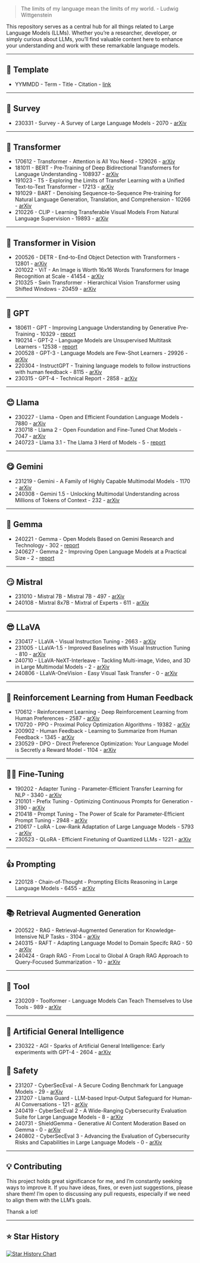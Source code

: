 > The limits of my language mean the limits of my world. - Ludwig Wittgenstein

This repository serves as a central hub for all things related to Large Language Models (LLMs). Whether you’re a researcher, developer, or simply curious about LLMs, you’ll find valuable content here to enhance your understanding and work with these remarkable language models. 

---
## 📌 Template
- YYMMDD - Term - Title - Citation - [link](https://www.arsenal.com)
---
## 📜 Survey
- 230331 - Survey - A Survey of Large Language Models - 2070 - [arXiv](https://arxiv.org/abs/2303.18223)
---
## 👑 Transformer
- 170612 - Transformer - Attention is All You Need - 129026 - [arXiv](https://arxiv.org/abs/1706.03762)
- 181011 - BERT - Pre-Training of Deep Bidirectional Transformers for Language Understanding - 108937 - [arXiv](https://arxiv.org/abs/1810.04805)
- 191023 - T5 - Exploring the Limits of Transfer Learning with a Unified Text-to-Text Transformer - 17213 - [arXiv](https://arxiv.org/abs/1910.10683)
- 191029 - BART - Denoising Sequence-to-Sequence Pre-training for Natural Language Generation, Translation, and Comprehension - 10266 - [arXiv](https://arxiv.org/abs/1910.13461)
- 210226 - CLIP - Learning Transferable Visual Models From Natural Language Supervision - 19893 - [arXiv](https://arxiv.org/abs/2103.00020)
---
## 📸 Transformer in Vision
- 200526 - DETR - End-to-End Object Detection with Transformers - 12801 - [arXiv](https://arxiv.org/abs/2005.12872)
- 201022 - ViT - An Image is Worth 16x16 Words Transformers for Image Recognition at Scale - 41454 - [arXiv](https://arxiv.org/abs/2010.11929)
- 210325 - Swin Transformer - Hierarchical Vision Transformer using Shifted Windows - 20459 - [arXiv](https://arxiv.org/abs/2103.14030)
---
## 🙂 GPT
- 180611 - GPT - Improving Language Understanding by Generative Pre-Training - 10329 - [report](https://cdn.openai.com/research-covers/language-unsupervised/language_understanding_paper.pdf)
- 190214 - GPT-2 - Language Models are Unsupervised Multitask Learners - 12538 - [report](https://cdn.openai.com/better-language-models/language_models_are_unsupervised_multitask_learners.pdf)
- 200528 - GPT-3 - Language Models are Few-Shot Learners - 29926 - [arXiv](https://arxiv.org/abs/2005.14165)
- 220304 - InstructGPT - Training language models to follow instructions with human feedback - 8115 - [arXiv](https://arxiv.org/abs/2203.02155)
- 230315 - GPT-4 - Technical Report - 2858 - [arXiv](https://arxiv.org/abs/2303.08774)
---
## 😊 Llama
- 230227 - Llama - Open and Efficient Foundation Language Models - 7880 - [arXiv](https://arxiv.org/abs/2302.13971)
- 230718 - Llama 2 - Open Foundation and Fine-Tuned Chat Models - 7047 - [arXiv](https://arxiv.org/abs/2307.09288)
- 240723 - Llama 3.1 - The Llama 3 Herd of Models - 5 - [report](https://scontent.fsin15-2.fna.fbcdn.net/v/t39.2365-6/452387774_1036916434819166_4173978747091533306_n.pdf?_nc_cat=104&ccb=1-7&_nc_sid=3c67a6&_nc_ohc=t6egZJ8QdI4Q7kNvgFtFzvs&_nc_ht=scontent.fsin15-2.fna&oh=00_AYB-GFK6fEfINdSp2aOXtidS6BdWj-eRNVdnni0UD70p3Q&oe=66A67B0D)
---
## 😋 Gemini
- 231219 - Gemini - A Family of Highly Capable Multimodal Models - 1170 - [arXiv](https://arxiv.org/abs/2312.11805)
- 240308 - Gemini 1.5 - Unlocking Multimodal Understanding across Millions of Tokens of Context - 232 - [arXiv](https://arxiv.org/abs/2403.05530)
---
## 🤭 Gemma
- 240221 - Gemma - Open Models Based on Gemini Research and Technology - 302 - [report](https://storage.googleapis.com/deepmind-media/gemma/gemma-report.pdf)
- 240627 - Gemma 2 - Improving Open Language Models at a Practical Size - 2 - [report](https://storage.googleapis.com/deepmind-media/gemma/gemma-2-report.pdf)
---
## 😏 Mistral
- 231010 - Mistral 7B - Mistral 7B - 497 - [arXiv](https://arxiv.org/abs/2310.06825)
- 240108 - Mixtral 8x7B - Mixtral of Experts - 611 - [arXiv](https://arxiv.org/abs/2401.04088)
---
## 😎 LLaVA
- 230417 - LLaVA - Visual Instruction Tuning - 2663 - [arXiv](https://arxiv.org/abs/2304.08485)
- 231005 - LLaVA-1.5 - Improved Baselines with Visual Instruction Tuning - 810 - [arXiv](https://arxiv.org/abs/2310.03744)
- 240710 - LLaVA-NeXT-Interleave - Tackling Multi-image, Video, and 3D in Large Multimodal Models - 2 - [arXiv](https://arxiv.org/abs/2407.07895)
- 240806 - LLaVA-OneVision - Easy Visual Task Transfer - 0 - [arXiv](https://arxiv.org/abs/2408.03326)
---
## 🚀 Reinforcement Learning from Human Feedback
- 170612 - Reinforcement Learning - Deep Reinforcement Learning from Human Preferences - 2587 - [arXiv](https://arxiv.org/abs/1706.03741)
- 170720 - PPO - Proximal Policy Optimization Algorithms - 19382 - [arXiv](https://arxiv.org/abs/1707.06347)
- 200902 - Human Feedback - Learning to Summarize from Human Feedback - 1345 - [arXiv](https://arxiv.org/abs/2009.01325)
- 230529 - DPO - Direct Preference Optimization: Your Language Model is Secretly a Reward Model - 1104 - [arXiv](https://arxiv.org/abs/2305.18290)
---
## 👨‍🔧 Fine-Tuning
- 190202 - Adapter Tuning - Parameter-Efficient Transfer Learning for NLP - 3340 - [arXiv](https://arxiv.org/abs/1902.00751)
- 210101 - Prefix Tuning - Optimizing Continuous Prompts for Generation - 3190 - [arXiv](https://arxiv.org/abs/2101.00190)
- 210418 - Prompt Tuning - The Power of Scale for Parameter-Efficient Prompt Tuning - 2948 - [arXiv](https://arxiv.org/abs/2104.08691)
- 210617 - LoRA - Low-Rank Adaptation of Large Language Models - 5793 - [arXiv](https://arxiv.org/abs/2106.09685)
- 230523 - QLoRA - Efficient Finetuning of Quantized LLMs - 1221 - [arXiv](https://arxiv.org/abs/2305.14314)
---
## 👍 Prompting
- 220128 - Chain-of-Thought - Prompting Elicits Reasoning in Large Language Models - 6455 - [arXiv](https://arxiv.org/abs/2201.11903)
---
## 📚 Retrieval Augmented Generation
- 200522 - RAG - Retrieval-Augmented Generation for Knowledge-Intensive NLP Tasks - 3104 - [arXiv](https://arxiv.org/abs/2005.11401)
- 240315 - RAFT - Adapting Language Model to Domain Specifc RAG - 50 - [arXiv](https://arxiv.org/abs/2403.10131)
- 240424 - Graph RAG - From Local to Global A Graph RAG Approach to Query-Focused Summarization - 10 - [arXiv](https://arxiv.org/abs/2404.16130)
---
## 🧰 Tool
- 230209 - Toolformer - Language Models Can Teach Themselves to Use Tools - 989 - [arXiv](https://arxiv.org/abs/2302.04761)
---
## 🧠 Artificial General Intelligence
- 230322 - AGI - Sparks of Artificial General Intelligence: Early experiments with GPT-4 - 2604 - [arXiv](https://arxiv.org/abs/2303.12712)
## 💂 Safety
- 231207 - CyberSecEval - A Secure Coding Benchmark for Language Models - 29 - [arXiv](https://arxiv.org/abs/2312.04724)
- 231207 - Llama Guard - LLM-based Input-Output Safeguard for Human-AI Conversations - 121 - [arXiv](https://arxiv.org/abs/2312.06674)
- 240419 - CyberSecEval 2 - A Wide-Ranging Cybersecurity Evaluation Suite for Large Language Models - 8 - [arXiv](https://arxiv.org/abs/2404.13161)
- 240731 - ShieldGemma - Generative AI Content Moderation Based on Gemma - 0 - [arXiv](https://arxiv.org/abs/2407.21772)
- 240802 - CyberSecEval 3 - Advancing the Evaluation of Cybersecurity Risks and Capabilities in Large Language Models - 0 - [arXiv](https://arxiv.org/abs/2408.01605)
---
## 💡 Contributing

This project holds great significance for me, and I’m constantly seeking ways to improve it. If you have ideas, fixes, or even just suggestions, please share them! I’m open to discussing any pull requests, especially if we need to align them with the LLM’s goals.

Thansk a lot!

---
## ⭐ Star History
[![Star History Chart](https://api.star-history.com/svg?repos=Jingkou1012/LLM-Paper&type=Date)](https://star-history.com/#Jingkou1012/LLM-Paper&Date)

